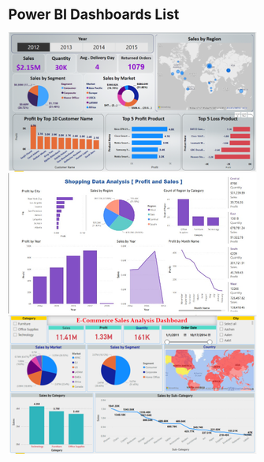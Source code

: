 # Power BI Dashboards List

<img src='Power Bi Dashboard.png' class="center">
<img src='Shopping Data.jpg' class="center">
<img src='E Commerce Data Analysis.png' class="center">

